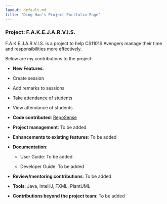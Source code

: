 ```yaml
---
layout: default.md
title: "Ding Han's Project Portfolio Page"
---
```

### Project: F.A.K.E.J.A.R.V.I.S.

F.A.K.E.J.A.R.V.I.S. is a project to help CS1101S Avengers manage their time and responsibilities more effectively.

Below are my contributions to the project:

* **New Features**: 
* Create session
* Add remarks to sessions
* Take attendance of students
* View attendance of students

* **Code contributed**: [RepoSense](https://nus-cs2103-ay2324s1.github.io/tp-dashboard/?search=ldinghan&breakdown=true)

* **Project management**: To be added


* **Enhancements to existing features**: To be added


* **Documentation**:
  * User Guide: To be added

  * Developer Guide: To be added


* **Review/mentoring contributions**: To be added

* **Tools**: Java, IntelliJ, FXML, PlantUML

* **Contributions beyond the project team**: To be added

